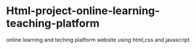 # Html-project-online-learning-teaching-platform
 online learning and teching platform website using html,css and javascript
